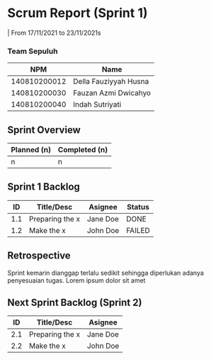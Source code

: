 # Scrum Report (Sprint 1)
| From 17/11/2021 to 23/11/2021s

### Team Sepuluh
| NPM           | Name        |
| ------------- |-------------|
| 140810200012  | Della Fauziyyah Husna |
| 140810200030  | Fauzan Azmi Dwicahyo |
| 140810200040  | Indah Sutriyati |

## Sprint Overview
| Planned (n)   | Completed (n) |
| ------------- |-------------- |
| n             | n             |

## Sprint 1 Backlog

| ID  | Title/Desc | Asignee | Status |
| --- | ---------- | ------- | ------ |
| 1.1 | Preparing the x | Jane Doe | DONE |
| 1.2 | Make the x | John Doe | FAILED |

## Retrospective 

Sprint kemarin dianggap terlalu sedikit sehingga diperlukan adanya penyesuaian tugas. Lorem ipsum dolor sit amet

## Next Sprint Backlog (Sprint 2)
| ID  | Title/Desc | Asignee | 
| --- | ---------- | ------- | 
| 2.1 | Preparing the x | Jane Doe | 
| 2.2 | Make the x | John Doe | 